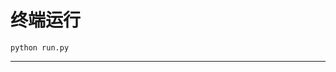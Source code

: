 # 终端运行

```shell
python run.py
```
*************************************************************************************************************************************************************************************************************************************************************************************************************************************************************************